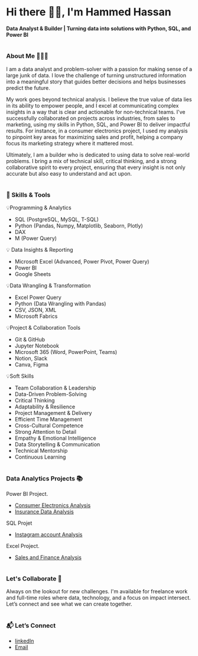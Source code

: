 #                     Hi there 👋🏽, I'm Hammed Hassan

**Data Analyst & Builder | Turning data into solutions with Python, SQL, and Power BI**
#

### About Me 👩🏽‍💻
I am a data analyst and problem-solver with a passion for making sense of a large junk of data. I love the challenge of turning unstructured information into a meaningful story that guides better decisions and helps businesses predict the future.

My work goes beyond technical analysis. I believe the true value of data lies in its ability to empower people, and I excel at communicating complex insights in a way that is clear and actionable for non-technical teams. I've successfully collaborated on projects across industries, from sales to marketing, using my skills in Python, SQL, and Power BI to deliver impactful results. For instance, in a consumer electronics project, I used my analysis to pinpoint key areas for maximizing sales and profit, helping a company focus its marketing strategy where it mattered most.

Ultimately, I am a builder who is dedicated to using data to solve real-world problems. I bring a mix of technical skill, critical thinking, and a strong collaborative spirit to every project, ensuring that every insight is not only accurate but also easy to understand and act upon.

#
### 🧠 Skills & Tools
 💡Programming & Analytics
 - SQL (PostgreSQL, MySQL, T-SQL)
 - Python (Pandas, Numpy, Matplotlib, Seaborn, Plotly)
 - DAX
 - M (Power Query)

💡 Data Insights & Reporting
- Microsoft Excel (Advanced, Power Pivot, Power Query)
- Power BI
- Google Sheets

 💡Data Wrangling & Transformation
 - Excel Power Query
 - Python (Data Wrangling with Pandas)
 - CSV, JSON, XML
 - Microsoft Fabrics

 💡Project & Collaboration Tools
 - Git & GitHub
 - Jupyter Notebook
 - Microsoft 365 (Word, PowerPoint, Teams)
 - Notion, Slack
 - Canva, Figma

 💡Soft Skills
 - Team Collaboration & Leadership
 - Data-Driven Problem-Solving
 - Critical Thinking
 - Adaptability & Resilience
 - Project Management & Delivery
 - Efficient Time Management
 - Cross-Cultural Competence
 - Strong Attention to Detail
 - Empathy & Emotional Intelligence
 - Data Storytelling & Communication
 - Technical Mentorship
 - Continuous Learning

#

### Data Analytics Projects 📚

Power BI Project.
- [Consumer Electronics Analysis](https://github.com/Hammed-Hassan/Consumer_Electronics_Analysis)
- [Insurance Data Analysis](https://github.com/Hammed-Hassan/Insurance_Data_Analysis)

SQL Projet
- [Instagram account Analysis](https://github.com/Hammed-Hassan/Tech-Instagram-Influencer-Analysis-SQL)

Excel Project. 
- [Sales and Finance Analysis](https://github.com/Hammed-Hassan/Sales_and_Finance_Report)

#
### Let's Collaborate 🤝
Always on the lookout for new challenges. I'm available for freelance work and full-time roles where data, technology, and a focus on impact intersect. Let’s connect and see what we can create together.
#
### 📬 Let’s Connect
- [linkedIn](https://www.linkedin.com/in/hassanhammed/)
- [Email](mailto:hassanhammedoladimeji.hh@gmail.com)


